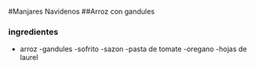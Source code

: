 #Manjares Navidenos
##Arroz con gandules
### ingredientes
- arroz
-gandules
-sofrito
-sazon
-pasta de tomate
-oregano
-hojas de laurel
